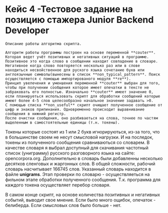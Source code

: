 # Кейс 4 -Тестовое задание на позицию стажера Junior Backend Developer 

    Описание работы алгоритма скрипта.

    Алгоритм работы программы построен на основе переменной **couter**. Которая ведет учёт позитивных и негативных ситуаций в программе. Позитивное это когда слово в сообщении находит совпадение в словаре. Негативное когда слово повторяется несколько раз или в слове находиться несвойственное для руского языка сочетание букв или англоязычные символы(вынесены в список **non_typical_pattern**. Поиск осуществляется с помощью импортированого модуля **re**). 
    Принцип увелечения и уменшения переменной **couter** выбран для того, чтобы при получении сообщения которое имеет опечатки в тексте не забраковать его полностью. Изначально **couter** имеет значение 0, если планируеться использовать скрипт для обработки сообщений которые имеют более 4-5 слов целесообразно начальное значение задавать >0.
    С помощью списка **non_useful** скрипт очищает полученное сообщение от цифр и знаков припинания. Одновременно происходит выравнивание сообщения в нижний регистр.
    После очистки сообщения, оно разбиваеться на слова, точнее по частям выделенным в самостоятельные единицы (т.н. токены).
Токены которые состоят из 1 или 2 букв игнорируються, из-за того, что в большинстве своем не несут смысловой нагрузки.
    И на последок, токены из полученного сообщения сравниваються со словарем.  В качестве словаря я выбрал доступный для скачивания частотный список (униграмму) русского разговорного языка на сайте: opencorpora.org. Дополнительно в словарь были добавленны несколько десятков сленговых и жаргонных слов. В общей сложности, рабочий словарь насчитывает 166745 слов. Указанный словарь находится в файле **unigrams**. Этап проверки по словарю - осуществляеться на фильном этапе обработки полученного сообщения. Т.к. программа для каждого токена осуществляет перебор словаря.
    
  В самом конце скрипт, на основе количества позитивных и негативных событий, выводит свое мнение. Если было много ощибок, опечаток - белиберда. Если смысловых слов было больше - нет.
